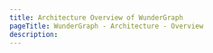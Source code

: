 ```yaml
---
title: Architecture Overview of WunderGraph
pageTitle: WunderGraph - Architecture - Overview
description:
---
```

